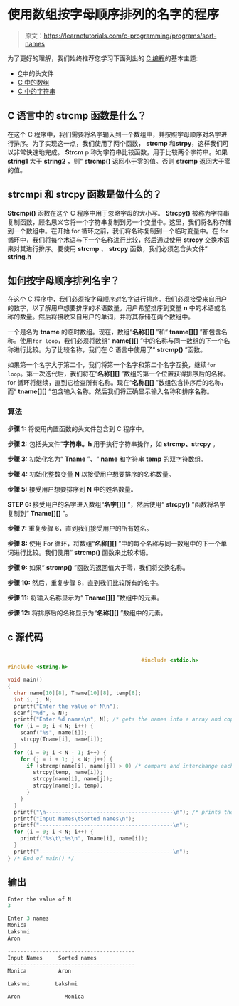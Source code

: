 # 使用数组按字母顺序排列的名字的程序

> 原文：<https://learnetutorials.com/c-programming/programs/sort-names>

为了更好的理解，我们始终推荐您学习下面列出的 [C 编程](../ "C programming")的基本主题:

*   [C](../../c-programming/header-files)中的头文件
*   [C 中的数组](../../c-programming/array)
*   [C 中的字符串](../../c-programming/strings)

## C 语言中的 strcmp 函数是什么？

在这个 C 程序中，我们需要将名字输入到一个数组中，并按照字母顺序对名字进行排序。为了实现这一点，我们使用了两个函数， **strcmp** 和**strpy**，这样我们可以非常快速地完成。 **Strcm** p 称为字符串比较函数，用于比较两个字符串。如果 **string1** 大于 **string2** ，则“ **strcmp()** 返回小于零的值。否则 **strcmp** 返回大于零的值。

## strcmpi 和 strcpy 函数是做什么的？

**Strcmpi()** 函数在这个 C 程序中用于忽略字母的大小写。 **Strcpy()** 被称为字符串复制函数，顾名思义它将一个字符串复制到另一个变量中。这里，我们将名称存储到一个数组中。在开始 for 循环之前，我们将名称复制到一个临时变量中。在 for 循环中，我们将每个术语与下一个名称进行比较，然后通过使用 **strcpy** 交换术语来对其进行排序。要使用 **strcmp** 、 **strcpy** 函数，我们必须包含头文件“ **string.h**

## 如何按字母顺序排列名字？

在这个 C 程序中，我们必须按字母顺序对名字进行排序。我们必须接受来自用户的数字，以了解用户想要排序的术语数量。用户希望排序到变量 **n** 中的术语或名称的数量。然后将接收来自用户的单词，并将其存储在两个数组中。

一个是名为 **tname** 的临时数组。现在，数组“**名称[][]** ”和“ **tname[][]** ”都包含名称。使用`for loop`，我们必须将数组“ **name[][]** ”中的名称与同一数组的下一个名称进行比较。为了比较名称，我们在 C 语言中使用了“ **strcmp()** ”函数。

如果第一个名字大于第二个，我们将第一个名字和第二个名字互换，继续`for loop`。第一次迭代后，我们将在“**名称[][]** ”数组的第一个位置获得排序后的名称。for 循环将继续，直到它检查所有名称。现在“**名称[][]** ”数组包含排序后的名称，而“ **tname[][]** ”包含输入名称。然后我们将正确显示输入名称和排序名称。

### 算法

**步骤 1:** 将使用内置函数的头文件包含到 C 程序中。

**步骤 2:** 包括头文件“**字符串。h** 用于执行字符串操作，如 **strcmp、strcpy** 。

**步骤 3:** 初始化名为“ **Tname** ”、“ **name** 和字符串 **temp** 的双字符数组。

**步骤 4:** 初始化整数变量 **N** 以接受用户想要排序的名称数量。

**步骤 5:** 接受用户想要排序到 **N** 中的姓名数量。

**STEP 6:** 接受用户的名字进入数组“**名字[][]** ”，然后使用“ **strcpy()** ”函数将名字复制到“ **Tname[][]** ”。

**步骤 7:** 重复步骤 6，直到我们接受用户的所有姓名。

**步骤 8:** 使用 For 循环，将数组“**名称[][]** ”中的每个名称与同一数组中的下一个单词进行比较。我们使用“ **strcmp()** 函数来比较术语。

**步骤 9:** 如果“ **strcmp()** ”函数的返回值大于零，我们将交换名称。

**步骤 10:** 然后，重复步骤 8，直到我们比较所有的名字。

**步骤 11:** 将输入名称显示为“ **Tname[][]** ”数组中的元素。

**步骤 12:** 将排序后的名称显示为“**名称[][]** ”数组中的元素。

## c 源代码

```c

                                          #include <stdio.h>
#include <string.h>

void main()
{
  char name[10][8], Tname[10][8], temp[8];
  int i, j, N;
  printf("Enter the value of N\n");
  scanf("%d", & N);
  printf("Enter %d names\n", N); /* gets the names into a array and copy it into temporary array*/
  for (i = 0; i < N; i++) {
    scanf("%s", name[i]);
    strcpy(Tname[i], name[i]);
  }
  for (i = 0; i < N - 1; i++) {
    for (j = i + 1; j < N; j++) {
      if (strcmp(name[i], name[j]) > 0) /* compare and interchange each name to get sorted in the alphabetic order */ {
        strcpy(temp, name[i]);
        strcpy(name[i], name[j]);
        strcpy(name[j], temp);
      }
    }
  }
  printf("\n----------------------------------------\n"); /* prints the names in the alphabetic order */
  printf("Input Names\tSorted names\n");
  printf("------------------------------------------\n");
  for (i = 0; i < N; i++) {
    printf("%s\t\t%s\n", Tname[i], name[i]);
  }
  printf("------------------------------------------\n");
} /* End of main() */

```

## 输出

```c
Enter the value of N
3

Enter 3 names
Monica
Lakshmi
Aron

----------------------------------------
Input Names     Sorted names
----------------------------------------
Monica          Aron

Lakshmi        Lakshmi

Aron              Monica
```